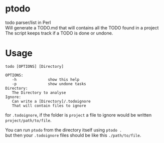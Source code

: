 # ptodo
todo parser/list in Perl  
Will generate a TODO.md that will contains all the TODO found in a project  
The script keeps track if a TODO is done or undone.
# Usage
```
todo [OPTIONS] [Directory]

OPTIONS:
   -h              show this help
   -p              show undone tasks
Directory:
   The Directory to analyse
Ignore:
   Can write a [Directory]/.todoignore
   That will contain files to ignore
```
for `.todoignore`, if the folder is `project` a file to ignore would be written `project/path/to/file`.  

You can run `ptodo` from the directory itself using `ptodo .`  
but then your `.todoignore` files should be like this `./path/to/file`.
